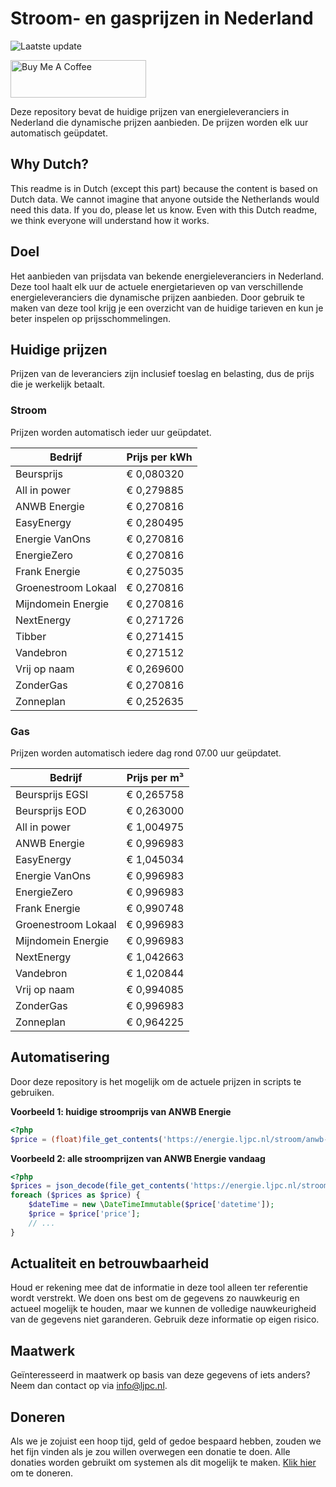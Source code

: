 # Stroom- en gasprijzen in Nederland

![Laatste update](https://img.shields.io/badge/laatste%20update-2023--06--10%2003%3A00%20CET-brightgreen)

<a href="https://www.buymeacoffee.com/Lars-" target="_blank"><img src="https://cdn.buymeacoffee.com/buttons/v2/default-orange.png" alt="Buy Me A Coffee" height="60" style="height: 60px !important;width: 217px !important;" ></a>

Deze repository bevat de huidige prijzen van energieleveranciers in Nederland die dynamische prijzen aanbieden. De prijzen worden elk uur automatisch geüpdatet.

## Why Dutch?

This readme is in Dutch (except this part) because the content is based on Dutch data. We cannot imagine that anyone outside the Netherlands would need this data. If you do, please let us know. Even with this Dutch readme, we think
everyone will understand how it works.

## Doel

Het aanbieden van prijsdata van bekende energieleveranciers in Nederland. Deze tool haalt elk uur de actuele energietarieven op van verschillende energieleveranciers die dynamische prijzen aanbieden. Door gebruik te maken van deze tool
krijg je een overzicht van de huidige tarieven en kun je beter inspelen op prijsschommelingen.

## Huidige prijzen

Prijzen van de leveranciers zijn inclusief toeslag en belasting, dus de prijs die je werkelijk betaalt.

### Stroom

Prijzen worden automatisch ieder uur geüpdatet.

 Bedrijf | Prijs per kWh 
---------|---------------
Beursprijs | € 0,080320
All in power | € 0,279885
ANWB Energie | € 0,270816
EasyEnergy | € 0,280495
Energie VanOns | € 0,270816
EnergieZero | € 0,270816
Frank Energie | € 0,275035
Groenestroom Lokaal | € 0,270816
Mijndomein Energie | € 0,270816
NextEnergy | € 0,271726
Tibber | € 0,271415
Vandebron | € 0,271512
Vrij op naam | € 0,269600
ZonderGas | € 0,270816
Zonneplan | € 0,252635


### Gas

Prijzen worden automatisch iedere dag rond 07.00 uur geüpdatet.

 Bedrijf | Prijs per m³ 
---------|--------------
Beursprijs EGSI | € 0,265758
Beursprijs EOD | € 0,263000
All in power | € 1,004975
ANWB Energie | € 0,996983
EasyEnergy | € 1,045034
Energie VanOns | € 0,996983
EnergieZero | € 0,996983
Frank Energie | € 0,990748
Groenestroom Lokaal | € 0,996983
Mijndomein Energie | € 0,996983
NextEnergy | € 1,042663
Vandebron | € 1,020844
Vrij op naam | € 0,994085
ZonderGas | € 0,996983
Zonneplan | € 0,964225


## Automatisering

Door deze repository is het mogelijk om de actuele prijzen in scripts te gebruiken.

**Voorbeeld 1: huidige stroomprijs van ANWB Energie**

```php
<?php
$price = (float)file_get_contents('https://energie.ljpc.nl/stroom/anwb-energie-nu.txt');

```

**Voorbeeld 2: alle stroomprijzen van ANWB Energie vandaag**

```php
<?php
$prices = json_decode(file_get_contents('https://energie.ljpc.nl/stroom/all-in-power-vandaag.json'),true);
foreach ($prices as $price) {
    $dateTime = new \DateTimeImmutable($price['datetime']);
    $price = $price['price'];
    // ...
}
```

## Actualiteit en betrouwbaarheid

Houd er rekening mee dat de informatie in deze tool alleen ter referentie wordt verstrekt. We doen ons best om de gegevens zo nauwkeurig en actueel mogelijk te houden, maar we kunnen de volledige nauwkeurigheid van de gegevens niet
garanderen. Gebruik deze informatie op eigen risico.

## Maatwerk

Geïnteresseerd in maatwerk op basis van deze gegevens of iets anders? Neem dan contact op
via [info@ljpc.nl](mailto:info@ljpc.nl?subject=Energie%20prijzen).

## Doneren

Als we je zojuist een hoop tijd, geld of gedoe bespaard hebben, zouden we het fijn vinden als je zou willen overwegen een
donatie te doen. Alle donaties worden gebruikt om systemen als dit mogelijk te
maken. [Klik hier](https://www.buymeacoffee.com/Lars-) om te doneren.
